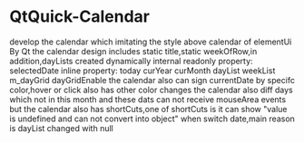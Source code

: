 # QtQuick-Calendar
develop the calendar which imitating the style above calendar of elementUi  By Qt
the calendar design includes static title,static weekOfRow,in addition,dayLists created dynamically
internal readonly property: selectedDate
inline property: today curYear curMonth dayList weekList m_dayGrid dayGridEnable
the calendar also can sign currentDate by specifc color,hover or click also has other color changes
the calendar also diff days which not in this month and these dats can not receive mouseArea events
but the calendar also has shortCuts,one of shortCuts is it can show "value is undefined and can not 
convert into object" when switch date,main reason is dayList changed with null 

